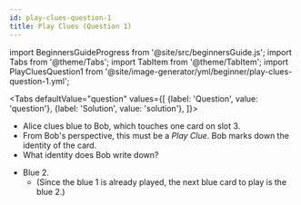```yaml
---
id: play-clues-question-1
title: Play Clues (Question 1)
---
```


import BeginnersGuideProgress from '@site/src/beginnersGuide.js';
import Tabs from '@theme/Tabs';
import TabItem from '@theme/TabItem';
import PlayCluesQuestion1 from '@site/image-generator/yml/beginner/play-clues-question-1.yml';

<BeginnersGuideProgress id="play-clues-question-1" />

<!-- lint disable no-undefined-references -->

<Tabs
  defaultValue="question"
  values={[
    {label: 'Question', value: 'question'},
    {label: 'Solution', value: 'solution'},
  ]}>
<TabItem value="question">

- Alice clues blue to Bob, which touches one card on slot 3.
- From Bob's perspective, this must be a *Play Clue*. Bob marks down the identity of the card.
- What identity does Bob write down?

</TabItem>
<TabItem value="solution">

- Blue 2.
  - (Since the blue 1 is already played, the next blue card to play is the blue 2.)

</TabItem>
</Tabs>

<PlayCluesQuestion1 />

